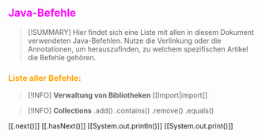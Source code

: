 ## <font color = "magenta">Java-Befehle</font>

>[!SUMMARY]
>Hier findet sich eine Liste mit allen in diesem Dokument verwendeten Java-Befehlen.
>Nutze die Verlinkung oder die Annotationen, um herauszufinden, zu welchem spezifischen Artikel die Befehle gehören.

### <font color = "orange">Liste aller Befehle:</font>
>[!INFO] **Verwaltung von Bibliotheken**
>[[Import|import]]

>[!INFO] **Collections**
>.add()
>.contains()
>.remove()
>.equals()

[[.next()]]
[[.hasNext()]]
[[System.out.println()]]
[[System.out.print()]]


